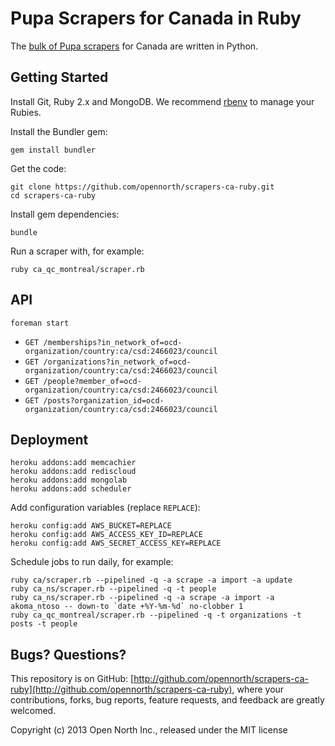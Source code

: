 # Pupa Scrapers for Canada in Ruby

The [bulk of Pupa scrapers](http://github.com/opencivicdata/scrapers-ca) for Canada are written in Python.

## Getting Started

Install Git, Ruby 2.x and MongoDB. We recommend [rbenv](https://github.com/sstephenson/rbenv) to manage your Rubies.

Install the Bundler gem:

    gem install bundler

Get the code:

    git clone https://github.com/opennorth/scrapers-ca-ruby.git
    cd scrapers-ca-ruby

Install gem dependencies:

    bundle

Run a scraper with, for example:

    ruby ca_qc_montreal/scraper.rb

## API

    foreman start

* `GET /memberships?in_network_of=ocd-organization/country:ca/csd:2466023/council`
* `GET /organizations?in_network_of=ocd-organization/country:ca/csd:2466023/council`
* `GET /people?member_of=ocd-organization/country:ca/csd:2466023/council`
* `GET /posts?organization_id=ocd-organization/country:ca/csd:2466023/council`

## Deployment

    heroku addons:add memcachier
    heroku addons:add rediscloud
    heroku addons:add mongolab
    heroku addons:add scheduler

Add configuration variables (replace `REPLACE`):

    heroku config:add AWS_BUCKET=REPLACE
    heroku config:add AWS_ACCESS_KEY_ID=REPLACE
    heroku config:add AWS_SECRET_ACCESS_KEY=REPLACE

Schedule jobs to run daily, for example:

    ruby ca/scraper.rb --pipelined -q -a scrape -a import -a update
    ruby ca_ns/scraper.rb --pipelined -q -t people
    ruby ca_ns/scraper.rb --pipelined -q -a scrape -a import -a akoma_ntoso -- down-to `date +%Y-%m-%d` no-clobber 1
    ruby ca_qc_montreal/scraper.rb --pipelined -q -t organizations -t posts -t people

## Bugs? Questions?

This repository is on GitHub: [http://github.com/opennorth/scrapers-ca-ruby](http://github.com/opennorth/scrapers-ca-ruby), where your contributions, forks, bug reports, feature requests, and feedback are greatly welcomed.

Copyright (c) 2013 Open North Inc., released under the MIT license
